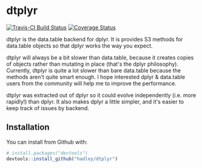 # dtplyr

[![Travis-CI Build Status](https://travis-ci.org/hadley/dtplyr.svg?branch=master)](https://travis-ci.org/hadley/dtplyr)
[![Coverage Status](https://img.shields.io/codecov/c/github/hadley/dtplyr/master.svg)](https://codecov.io/github/hadley/dtplyr?branch=master)

dtplyr is the data.table backend for dplyr. It is provides S3 methods for data.table objects so that dplyr works the way you expect. 

dtplyr will always be a bit slower than data.table, because it creates copies of objects rather than mutating in place (that's the dplyr philosophy). Currently, dtplyr is quite a lot slower than bare data.table because the methods aren't quite smart enough. I hope interested dplyr & data.table users from the community will help me to improve the performance.

dtplyr was extracted out of dplyr so it could evolve independently (i.e. more rapidly!) than dplyr. It also makes dplyr a little simpler, and it's easier to keep track of issues by backend.

## Installation

You can install from Github with:

```R
# install.packages("devtools")
devtools::install_github("hadley/dtplyr")
```
